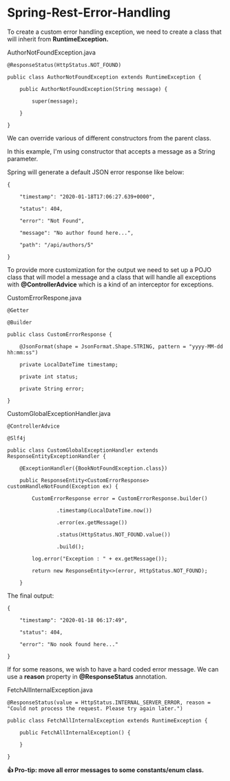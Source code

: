 # Spring-Rest-Error-Handling

To create a custom error handling exception, we need to create a class that will inherit from **RuntimeException.**

AuthorNotFoundException.java

    @ResponseStatus(HttpStatus.NOT_FOUND)

    public class AuthorNotFoundException extends RuntimeException {

        public AuthorNotFoundException(String message) {

            super(message);

        }

    }

We can override various of different constructors from the parent class.

In this example, I'm using constructor that accepts a message as a String parameter.

Spring will generate a default JSON error response like below:

    {

        "timestamp": "2020-01-18T17:06:27.639+0000",

        "status": 404,

        "error": "Not Found",

        "message": "No author found here...",

        "path": "/api/authors/5"

    }

To provide more customization for the output we need to set up a POJO class that will model a message and a class that will handle all exceptions with **@ControllerAdvice** which is a kind of an interceptor for exceptions.

CustomErrorRespone.java

    @Getter

    @Builder

    public class CustomErrorResponse {

        @JsonFormat(shape = JsonFormat.Shape.STRING, pattern = "yyyy-MM-dd hh:mm:ss")

        private LocalDateTime timestamp;

        private int status;

        private String error;

    }

CustomGlobalExceptionHandler.java

    @ControllerAdvice

    @Slf4j

    public class CustomGlobalExceptionHandler extends ResponseEntityExceptionHandler {

        @ExceptionHandler({BookNotFoundException.class})

        public ResponseEntity<CustomErrorResponse> customHandleNotFound(Exception ex) {

            CustomErrorResponse error = CustomErrorResponse.builder()

                    .timestamp(LocalDateTime.now())

                    .error(ex.getMessage())

                    .status(HttpStatus.NOT_FOUND.value())

                    .build();

            log.error("Exception : " + ex.getMessage());

            return new ResponseEntity<>(error, HttpStatus.NOT_FOUND);

        }

The final output:

    {

        "timestamp": "2020-01-18 06:17:49",

        "status": 404,

        "error": "No nook found here..."

    }

If for some reasons, we wish to have a hard coded error message. We can use a **reason** property in **@ResponseStatus** annotation.

FetchAllInternalException.java

 

    @ResponseStatus(value = HttpStatus.INTERNAL_SERVER_ERROR, reason = "Could not process the request. Please try again later.")

    public class FetchAllInternalException extends RuntimeException {

        public FetchAllInternalException() {

        }

    }

**👍 Pro-tip: move all error messages to some constants/enum class.**
